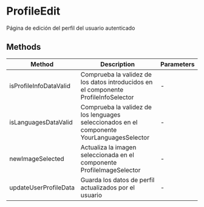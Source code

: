 # ProfileEdit

Página de edición del perfil del usuario autenticado

## Methods

<!-- @vuese:ProfileEdit:methods:start -->
|Method|Description|Parameters|
|---|---|---|
|isProfileInfoDataValid|Comprueba la validez de los datos introducidos en el componente ProfileInfoSelector|-|
|isLanguagesDataValid|Comprueba la validez de los lenguages seleccionados en el componente YourLanguagesSelector|-|
|newImageSelected|Actualiza la imagen seleccionada en el componente ProfileImageSelector|-|
|updateUserProfileData|Guarda los datos de perfil actualizados por el usuario|-|

<!-- @vuese:ProfileEdit:methods:end -->


